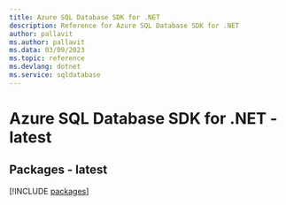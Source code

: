 ```yaml
---
title: Azure SQL Database SDK for .NET
description: Reference for Azure SQL Database SDK for .NET
author: pallavit
ms.author: pallavit
ms.data: 03/09/2023
ms.topic: reference
ms.devlang: dotnet
ms.service: sqldatabase
---
```

# Azure SQL Database SDK for .NET - latest
## Packages - latest
[!INCLUDE [packages](sql-database-index.md)]